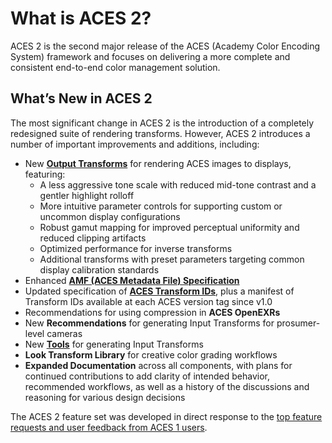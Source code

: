 What is ACES 2?
============

ACES 2 is the second major release of the ACES (Academy Color Encoding System) framework and focuses on delivering a more complete and consistent end-to-end color management solution. 

What’s New in ACES 2
--------------------
The most significant change in ACES 2 is the introduction of a completely redesigned suite of rendering transforms. However, ACES 2 introduces a number of important improvements and additions, including:

- New [**Output Transforms**](./about-rendering.md) for rendering ACES images to displays, featuring:
    - A less aggressive tone scale with reduced mid-tone contrast and a gentler highlight rolloff
    - More intuitive parameter controls for supporting custom or uncommon display configurations
    - Robust gamut mapping for improved perceptual uniformity and reduced clipping artifacts
    - Optimized performance for inverse transforms
    - Additional transforms with preset parameters targeting common display calibration standards
- Enhanced [**AMF (ACES Metadata File) Specification**](../amf/specification/index.md)
- Updated specification of [**ACES Transform IDs**](../system-components/transform-id-spec.md), plus a manifest of Transform IDs available at each ACES version tag since v1.0
- Recommendations for using compression in **ACES OpenEXRs**
- New **Recommendations** for generating Input Transforms for prosumer-level cameras
- New [**Tools**](https://beta.devtools.acescentral.com/) for generating Input Transforms
- **Look Transform Library** for creative color grading workflows
- **Expanded Documentation** across all components, with plans for continued contributions to add clarity of intended behavior, recommended workflows, as well as a history of the discussions and reasoning for various design decisions

The ACES 2 feature set was developed in direct response to the [top feature requests and user feedback from ACES 1 users](./listening-tour.md). 